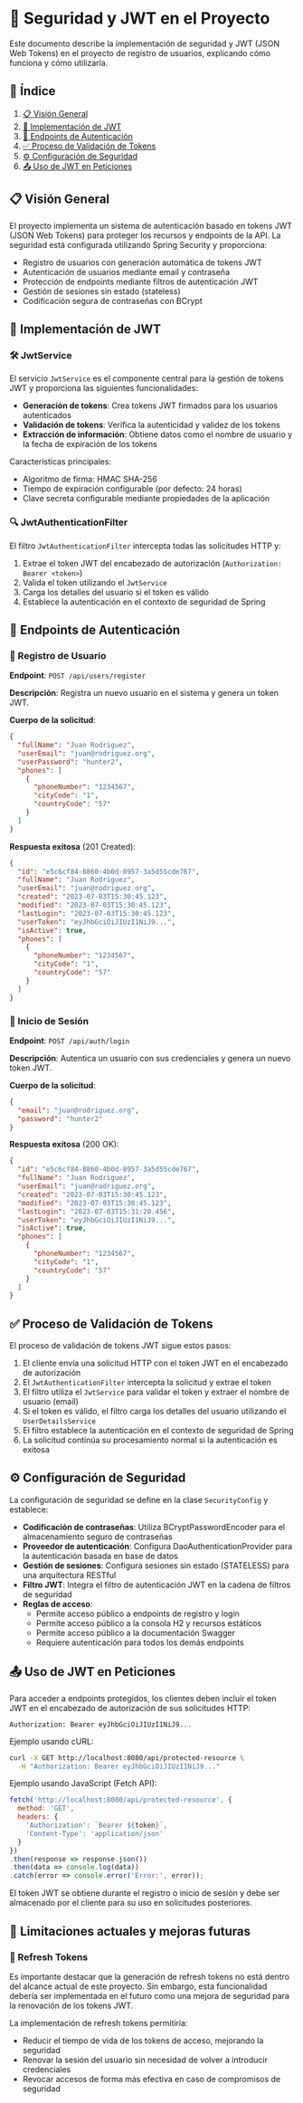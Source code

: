 # 🔐 Seguridad y JWT en el Proyecto

Este documento describe la implementación de seguridad y JWT (JSON Web Tokens) en el proyecto de registro de usuarios, explicando cómo funciona y cómo utilizarla.

## 📑 Índice

1. [📋 Visión General](#-visión-general)
2. [🔑 Implementación de JWT](#-implementación-de-jwt)
3. [🔌 Endpoints de Autenticación](#-endpoints-de-autenticación)
4. [✅ Proceso de Validación de Tokens](#-proceso-de-validación-de-tokens)
5. [⚙️ Configuración de Seguridad](#-configuración-de-seguridad)
6. [📤 Uso de JWT en Peticiones](#-uso-de-jwt-en-peticiones)

## 📋 Visión General

El proyecto implementa un sistema de autenticación basado en tokens JWT (JSON Web Tokens) para proteger los recursos y endpoints de la API. La seguridad está configurada utilizando Spring Security y proporciona:

- Registro de usuarios con generación automática de tokens JWT
- Autenticación de usuarios mediante email y contraseña
- Protección de endpoints mediante filtros de autenticación JWT
- Gestión de sesiones sin estado (stateless)
- Codificación segura de contraseñas con BCrypt

## 🔑 Implementación de JWT

### 🛠️ JwtService

El servicio `JwtService` es el componente central para la gestión de tokens JWT y proporciona las siguientes funcionalidades:

- **Generación de tokens**: Crea tokens JWT firmados para los usuarios autenticados
- **Validación de tokens**: Verifica la autenticidad y validez de los tokens
- **Extracción de información**: Obtiene datos como el nombre de usuario y la fecha de expiración de los tokens

Características principales:
- Algoritmo de firma: HMAC SHA-256
- Tiempo de expiración configurable (por defecto: 24 horas)
- Clave secreta configurable mediante propiedades de la aplicación

### 🔍 JwtAuthenticationFilter

El filtro `JwtAuthenticationFilter` intercepta todas las solicitudes HTTP y:

1. Extrae el token JWT del encabezado de autorización (`Authorization: Bearer <token>`)
2. Valida el token utilizando el `JwtService`
3. Carga los detalles del usuario si el token es válido
4. Establece la autenticación en el contexto de seguridad de Spring

## 🔌 Endpoints de Autenticación

### 📝 Registro de Usuario

**Endpoint**: `POST /api/users/register`

**Descripción**: Registra un nuevo usuario en el sistema y genera un token JWT.

**Cuerpo de la solicitud**:
```json
{
  "fullName": "Juan Rodriguez",
  "userEmail": "juan@rodriguez.org",
  "userPassword": "hunter2",
  "phones": [
    {
      "phoneNumber": "1234567",
      "cityCode": "1",
      "countryCode": "57"
    }
  ]
}
```

**Respuesta exitosa** (201 Created):
```json
{
  "id": "e5c6cf84-8860-4b0d-8957-3a5d55cde767",
  "fullName": "Juan Rodriguez",
  "userEmail": "juan@rodriguez.org",
  "created": "2023-07-03T15:30:45.123",
  "modified": "2023-07-03T15:30:45.123",
  "lastLogin": "2023-07-03T15:30:45.123",
  "userToken": "eyJhbGciOiJIUzI1NiJ9...",
  "isActive": true,
  "phones": [
    {
      "phoneNumber": "1234567",
      "cityCode": "1",
      "countryCode": "57"
    }
  ]
}
```

### 🔐 Inicio de Sesión

**Endpoint**: `POST /api/auth/login`

**Descripción**: Autentica un usuario con sus credenciales y genera un nuevo token JWT.

**Cuerpo de la solicitud**:
```json
{
  "email": "juan@rodriguez.org",
  "password": "hunter2"
}
```

**Respuesta exitosa** (200 OK):
```json
{
  "id": "e5c6cf84-8860-4b0d-8957-3a5d55cde767",
  "fullName": "Juan Rodriguez",
  "userEmail": "juan@rodriguez.org",
  "created": "2023-07-03T15:30:45.123",
  "modified": "2023-07-03T15:30:45.123",
  "lastLogin": "2023-07-03T15:31:20.456",
  "userToken": "eyJhbGciOiJIUzI1NiJ9...",
  "isActive": true,
  "phones": [
    {
      "phoneNumber": "1234567",
      "cityCode": "1",
      "countryCode": "57"
    }
  ]
}
```

## ✅ Proceso de Validación de Tokens

El proceso de validación de tokens JWT sigue estos pasos:

1. El cliente envía una solicitud HTTP con el token JWT en el encabezado de autorización
2. El `JwtAuthenticationFilter` intercepta la solicitud y extrae el token
3. El filtro utiliza el `JwtService` para validar el token y extraer el nombre de usuario (email)
4. Si el token es válido, el filtro carga los detalles del usuario utilizando el `UserDetailsService`
5. El filtro establece la autenticación en el contexto de seguridad de Spring
6. La solicitud continúa su procesamiento normal si la autenticación es exitosa

## ⚙️ Configuración de Seguridad

La configuración de seguridad se define en la clase `SecurityConfig` y establece:

- **Codificación de contraseñas**: Utiliza BCryptPasswordEncoder para el almacenamiento seguro de contraseñas
- **Proveedor de autenticación**: Configura DaoAuthenticationProvider para la autenticación basada en base de datos
- **Gestión de sesiones**: Configura sesiones sin estado (STATELESS) para una arquitectura RESTful
- **Filtro JWT**: Integra el filtro de autenticación JWT en la cadena de filtros de seguridad
- **Reglas de acceso**:
  - Permite acceso público a endpoints de registro y login
  - Permite acceso público a la consola H2 y recursos estáticos
  - Permite acceso público a la documentación Swagger
  - Requiere autenticación para todos los demás endpoints

## 📤 Uso de JWT en Peticiones

Para acceder a endpoints protegidos, los clientes deben incluir el token JWT en el encabezado de autorización de sus solicitudes HTTP:

```
Authorization: Bearer eyJhbGciOiJIUzI1NiJ9...
```

Ejemplo usando cURL:

```bash
curl -X GET http://localhost:8080/api/protected-resource \
  -H "Authorization: Bearer eyJhbGciOiJIUzI1NiJ9..."
```

Ejemplo usando JavaScript (Fetch API):

```javascript
fetch('http://localhost:8080/api/protected-resource', {
  method: 'GET',
  headers: {
    'Authorization': `Bearer ${token}`,
    'Content-Type': 'application/json'
  }
})
.then(response => response.json())
.then(data => console.log(data))
.catch(error => console.error('Error:', error));
```

El token JWT se obtiene durante el registro o inicio de sesión y debe ser almacenado por el cliente para su uso en solicitudes posteriores.

## 🚧 Limitaciones actuales y mejoras futuras

### 🔄 Refresh Tokens

Es importante destacar que la generación de refresh tokens no está dentro del alcance actual de este proyecto. Sin embargo, esta funcionalidad debería ser implementada en el futuro como una mejora de seguridad para la renovación de los tokens JWT.

La implementación de refresh tokens permitiría:
- Reducir el tiempo de vida de los tokens de acceso, mejorando la seguridad
- Renovar la sesión del usuario sin necesidad de volver a introducir credenciales
- Revocar accesos de forma más efectiva en caso de compromisos de seguridad
